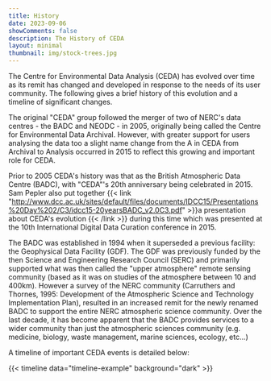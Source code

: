 ```yaml
---
title: History
date: 2023-09-06
showComments: false
description: The History of CEDA
layout: minimal
thumbnail: img/stock-trees.jpg
---
```


The Centre for Environmental Data Analysis (CEDA) has evolved over time as its remit has changed and developed in response to the needs of its user community. The following gives a brief history of this evolution and a timeline of significant changes. 

The original "CEDA" group followed the merger of two of NERC's data centres  - the BADC and NEODC - in 2005, originally being called the Centre for Environmental Data Archival. However, with greater support for users analysing the data too a slight name change from the A in CEDA from Archival to Analysis occurred in 2015 to reflect this growing and important role for CEDA. 

Prior to 2005 CEDA's history was that as the British Atmospheric Data Centre (BADC), with "CEDA"'s 20th anniversary being celebrated in 2015.  Sam Pepler also put together {{< link "http://www.dcc.ac.uk/sites/default/files/documents/IDCC15/Presentations%20Day%202/C3/idcc15-20yearsBADC_v2.0C3.pdf" >}}a presentation about CEDA's evolution {{< /link >}} during this time which was presented at the 10th International Digital Data Curation conference in 2015.

The BADC was established in 1994 when it superseded a previous facility: the Geophysical Data Facility (GDF). The GDF was previously funded by the then Science and Engineering Research Council (SERC) and primarily supported what was then called the "upper atmosphere" remote sensing community (based as it was on studies of the atmosphere between 10 and 400km). However a survey of the NERC community (Carruthers and Thornes, 1995: Development of the Atmospheric Science and Technology Implementation Plan), resulted in an increased remit for the newly renamed BADC to support the entire NERC atmospheric science community. Over the last decade, it has become apparent that the BADC provides services to a wider community than just the atmospheric sciences community (e.g. medicine, biology, waste management, marine sciences, ecology, etc...)

A timeline of important CEDA events is detailed below:

{{< timeline data="timeline-example" background="dark" >}}
